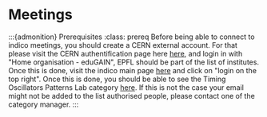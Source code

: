 # Meetings

:::{admonition} Prerequisites
:class: prereq
Before being able to connect to indico meetings, you should create a CERN external account. For that please visit the CERN authentification page here [here](https://auth.cern.ch/), and login in with "Home organisation - eduGAIN", EPFL should be part of the list of institutes.
Once this is done, visit the indico main page [here](https://indico.cern.ch) and click on "login on the top right". Once this is done, you should be able to see the Timing Oscillators Patterns Lab category [here](https://indico.cern.ch/category/16214/). If this is not the case your email might not be added to the list authorised people, please contact one of the category manager.
:::
